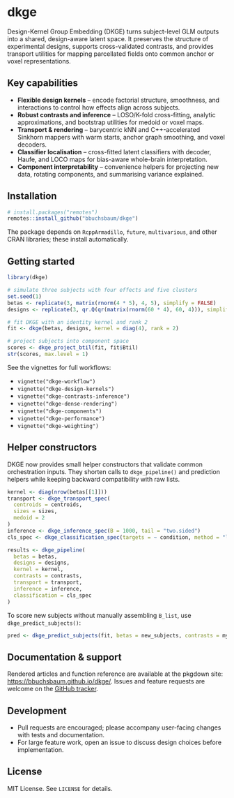 # dkge

Design-Kernel Group Embedding (DKGE) turns subject-level GLM outputs into a shared, design-aware latent space. It preserves the structure of experimental designs, supports cross-validated contrasts, and provides transport utilities for mapping parcellated fields onto common anchor or voxel representations.

## Key capabilities
- **Flexible design kernels** – encode factorial structure, smoothness, and interactions to control how effects align across subjects.
- **Robust contrasts and inference** – LOSO/K-fold cross-fitting, analytic approximations, and bootstrap utilities for medoid or voxel maps.
- **Transport & rendering** – barycentric kNN and C++-accelerated Sinkhorn mappers with warm starts, anchor graph smoothing, and voxel decoders.
- **Classifier localisation** – cross-fitted latent classifiers with decoder, Haufe, and LOCO maps for bias-aware whole-brain interpretation.
- **Component interpretability** – convenience helpers for projecting new data, rotating components, and summarising variance explained.

## Installation
```r
# install.packages("remotes")
remotes::install_github("bbuchsbaum/dkge")
```
The package depends on `RcppArmadillo`, `future`, `multivarious`, and other CRAN libraries; these install automatically.

## Getting started
```r
library(dkge)

# simulate three subjects with four effects and five clusters
set.seed(1)
betas <- replicate(3, matrix(rnorm(4 * 5), 4, 5), simplify = FALSE)
designs <- replicate(3, qr.Q(qr(matrix(rnorm(60 * 4), 60, 4))), simplify = FALSE)

# fit DKGE with an identity kernel and rank 2
fit <- dkge(betas, designs, kernel = diag(4), rank = 2)

# project subjects into component space
scores <- dkge_project_btil(fit, fit$Btil)
str(scores, max.level = 1)
```
See the vignettes for full workflows:

- `vignette("dkge-workflow")`
- `vignette("dkge-design-kernels")`
- `vignette("dkge-contrasts-inference")`
- `vignette("dkge-dense-rendering")`
- `vignette("dkge-components")`
- `vignette("dkge-performance")`
- `vignette("dkge-weighting")`

## Helper constructors

DKGE now provides small helper constructors that validate common orchestration inputs.
They shorten calls to `dkge_pipeline()` and prediction helpers while keeping backward
compatibility with raw lists.

```r
kernel <- diag(nrow(betas[[1]]))
transport <- dkge_transport_spec(
  centroids = centroids,
  sizes = sizes,
  medoid = 2
)
inference <- dkge_inference_spec(B = 1000, tail = "two.sided")
cls_spec <- dkge_classification_spec(targets = ~ condition, method = "lda")

results <- dkge_pipeline(
  betas = betas,
  designs = designs,
  kernel = kernel,
  contrasts = contrasts,
  transport = transport,
  inference = inference,
  classification = cls_spec
)
```

To score new subjects without manually assembling `B_list`, use
`dkge_predict_subjects()`:

```r
pred <- dkge_predict_subjects(fit, betas = new_subjects, contrasts = my_contrasts)
```


## Documentation & support
Rendered articles and function reference are available at the pkgdown site: <https://bbuchsbaum.github.io/dkge/>. Issues and feature requests are welcome on the [GitHub tracker](https://github.com/bbuchsbaum/dkge/issues).

## Development
- Pull requests are encouraged; please accompany user-facing changes with tests and documentation.
- For large feature work, open an issue to discuss design choices before implementation.

## License
MIT License. See `LICENSE` for details.
